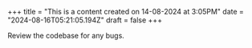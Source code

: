 +++
title = "This is a content created on 14-08-2024 at 3:05PM"
date = "2024-08-16T05:21:05.194Z"
draft = false
+++

  Review the codebase for any bugs.
        